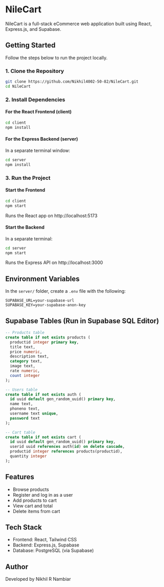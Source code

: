 # NileCart

NileCart is a full-stack eCommerce web application built using React, Express.js, and Supabase.

## Getting Started

Follow the steps below to run the project locally.

### 1. Clone the Repository

```bash
git clone https://github.com/Nikhil4002-50-82/NileCart.git
cd NileCart
```

### 2. Install Dependencies

#### For the React Frontend (client)

```bash
cd client
npm install
```

#### For the Express Backend (server)

In a separate terminal window:

```bash
cd server
npm install
```

### 3. Run the Project

#### Start the Frontend

```bash
cd client
npm start
```

Runs the React app on http://localhost:5173

#### Start the Backend

In a separate terminal:

```bash
cd server
npm start
```

Runs the Express API on http://localhost:3000

## Environment Variables

In the `server/` folder, create a `.env` file with the following:

```env
SUPABASE_URL=your-supabase-url
SUPABASE_KEY=your-supabase-anon-key
```

## Supabase Tables (Run in Supabase SQL Editor)

```sql
-- Products table
create table if not exists products (
  productid integer primary key,
  title text,
  price numeric,
  description text,
  category text,
  image text,
  rate numeric,
  count integer
);

-- Users table
create table if not exists auth (
  id uuid default gen_random_uuid() primary key,
  name text,
  phoneno text,
  username text unique,
  password text
);

-- Cart table
create table if not exists cart (
  id uuid default gen_random_uuid() primary key,
  userid uuid references auth(id) on delete cascade,
  productid integer references products(productid),
  quantity integer
);
```

## Features

- Browse products
- Register and log in as a user
- Add products to cart
- View cart and total
- Delete items from cart

## Tech Stack

- Frontend: React, Tailwind CSS
- Backend: Express.js, Supabase
- Database: PostgreSQL (via Supabase)

## Author

Developed by Nikhil R Nambiar
